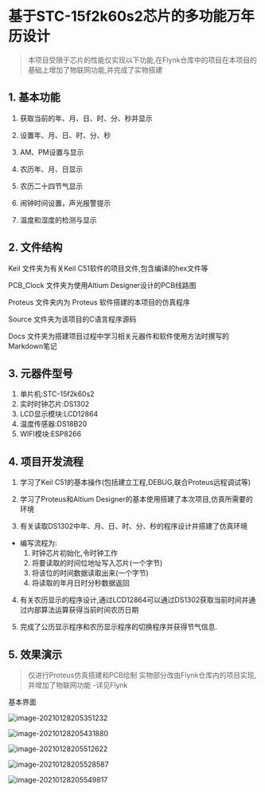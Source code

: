 # 基于STC-15f2k60s2芯片的多功能万年历设计

> 本项目受限于芯片的性能仅实现以下功能,在Flynk仓库中的项目在本项目的基础上增加了物联网功能,并完成了实物搭建

## 1. 基本功能

1. 获取当前的年、月、日、时、分、秒并显示

2. 设置年、月、日、时、分、秒

3. AM、PM设置与显示

4. 农历年、月、日显示

5. 农历二十四节气显示

6. 闹钟时间设置，声光报警提示
7. 温度和湿度的检测与显示

## 2. 文件结构

Keil 文件夹为有关Keil C51软件的项目文件,包含编译的hex文件等

PCB_Clock 文件夹为使用Altium Designer设计的PCB线路图

Proteus 文件夹内为 Proteus 软件搭建的本项目的仿真程序

Source 文件夹为该项目的C语言程序源码

Docs 文件夹为搭建项目过程中学习相关元器件和软件使用方法时撰写的Markdown笔记

## 3. 元器件型号

1. 单片机:STC-15f2k60s2
2. 实时时钟芯片:DS1302
3. LCD显示模块:LCD12864
4. 温度传感器:DS18B20 
5. WIFI模块:ESP8266

## 4. 项目开发流程

1. 学习了Keil C51的基本操作(包括建立工程,DEBUG,联合Proteus远程调试等)



2. 学习了Proteus和Altium Designer的基本使用搭建了本次项目,仿真所需要的环境



3. 有关读取DS1302中年、月、日、时、分、秒的程序设计并搭建了仿真环境

- 编写流程为:
  1. 时钟芯片初始化,令时钟工作
  2. 将要读取的时间位地址写入芯片(一个字节)
  3. 将该位的时间数据读取出来(一个字节)
  4. 将读取的年月日时分秒数据返回

4. 有关农历显示的程序设计,通过LCD12864可以通过DS1302获取当前时间并通过内部算法运算获得当前时间农历日期

5. 完成了公历显示程序和农历显示程序的切换程序并获得节气信息.

## 5. 效果演示

> 仅进行Proteus仿真搭建和PCB绘制 实物部分改由Flynk仓库内的项目实现,并增加了物联网功能 -详见Flynk

基本界面

![image-20210128205351232](https://gitee.com/sun-roc/picture/raw/master/img/image-20210128205351232.png)

![image-20210128205431880](https://gitee.com/sun-roc/picture/raw/master/img/image-20210128205431880.png)

![image-20210128205512622](https://gitee.com/sun-roc/picture/raw/master/img/image-20210128205512622.png)

![image-20210128205528587](https://gitee.com/sun-roc/picture/raw/master/img/image-20210128205528587.png)

![image-20210128205549817](https://gitee.com/sun-roc/picture/raw/master/img/image-20210128205549817.png)
